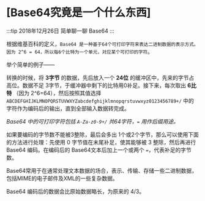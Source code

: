# [Base64究竟是一个什么东西]

:::tip
2018年12月26日
简单聊一聊 Base64
:::

根据维基百科的定义，`Base64 是一种基于64个可打印字符来表达二进制数据的表示方式。因为 2^6 = 64，所以每6个比特为一个单元，对应某个可打印的字符`。

举个简单的例子——

转换的时候，将 **3字节** 的数据，先后放入一个 **24位** 的缓冲区中，先来的字节占高位。数据不足 3字节，于缓冲器中剩下的比特用0补足。接下来，每次取出 **6比特** （因为 2^6=64），然后按照其值选择 `ABCDEFGHIJKLMNOPQRSTUVWXYZabcdefghijklmnopqrstuvwxyz0123456789+/` 中的字符作为编码后的输出，直到全部输入数据转完成。

*Base64 中的可打印字符包括 `A-Za-z0-9+/` 共64字符，`=` 用作后缀用途。*

如果要编码的字节数不能被3整除，最后会多出 1个或2个字节，那么可以使用下面的方法进行处理：先使用 0 字节值在末尾补足，使其能够被 3 整除，然后再进行 Base64 编码。在编码后的 Base64文本后加上一个或两个 `=`，代表补足的字节数。

Base64常用于在通常处理文本数据的场合，表示、传输、存储一些二进制数据，包括MIME的电子邮件及XML的一些复杂数据。

Base64 编码后的数据会比原始数据略长，为原来的 4/3。

